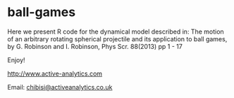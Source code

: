 ball-games
==========

Here we present R code for the dynamical model described in: The motion of an arbitrary rotating spherical projectile and its application to ball games, 
by G. Robinson and I. Robinson, Phys Scr. 88(2013) pp 1 - 17

Enjoy!

http://www.active-analytics.com

Email: chibisi@activeanalytics.co.uk
